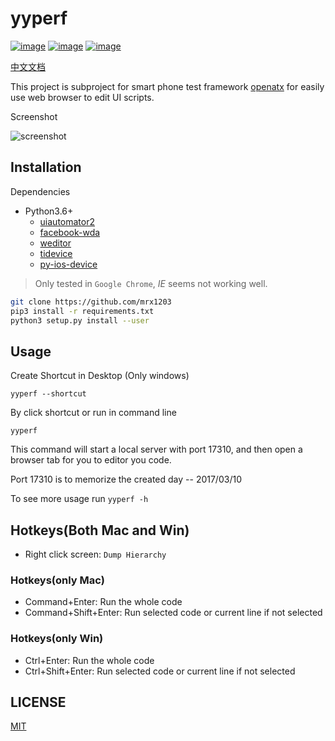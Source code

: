 # yyperf
[![image](https://img.shields.io/pypi/v/weditor.svg?style=flat-square)](https://pypi.python.org/pypi/weditor)
[![image](https://img.shields.io/github/stars/alibaba/web-editor.svg?style=social&label=Star&style=flat-square)](https://github.com/alibaba/web-editor)
[![image](https://travis-ci.org/alibaba/web-editor.svg?branch=master)](https://travis-ci.org/alibaba/web-editor)

[中文文档](README.md)

This project is subproject for smart phone test framework [openatx](https://github.com/openatx)
for easily use web browser to edit UI scripts.

Screenshot

![screenshot](./screenshot.jpg)

## Installation
Dependencies

- Python3.6+
  - [uiautomator2](https://github.com/openatx/uiautomator2)
  - [facebook-wda](https://github.com/openatx/facebook-wda)
  - [weditor](https://github.com/openatx/weditor)
  - [tidevice](https://github.com/alibaba/taobao-iphone-device)
  - [py-ios-device](https://github.com/YueChen-C/py-ios-device)

> Only tested in `Google Chrome`, _IE_ seems not working well.

```bash
git clone https://github.com/mrx1203
pip3 install -r requirements.txt
python3 setup.py install --user
```

## Usage
Create Shortcut in Desktop (Only windows)

```
yyperf --shortcut
```

By click shortcut or run in command line

```
yyperf
```

This command will start a local server with port 17310,
and then open a browser tab for you to editor you code.

Port 17310 is to memorize the created day -- 2017/03/10

To see more usage run `yyperf -h`

## Hotkeys(Both Mac and Win)
- Right click screen: `Dump Hierarchy`

### Hotkeys(only Mac)
- Command+Enter: Run the whole code
- Command+Shift+Enter: Run selected code or current line if not selected

### Hotkeys(only Win)
- Ctrl+Enter: Run the whole code
- Ctrl+Shift+Enter: Run selected code or current line if not selected

## LICENSE
[MIT](LICENSE)
